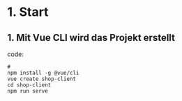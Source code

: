 # 1. Start

## 1. Mit Vue CLI wird das Projekt erstellt

code:

```shell
# 
npm install -g @vue/cli
vue create shop-client
cd shop-client
npm run serve
```
